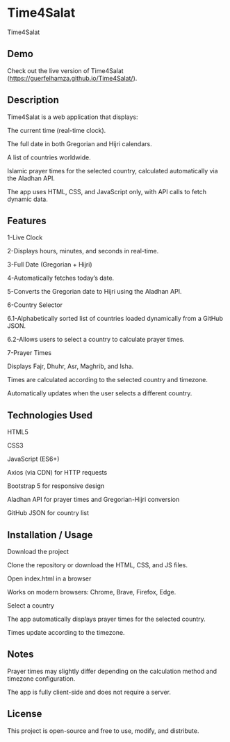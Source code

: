 # Time4Salat

Time4Salat

## Demo

Check out the live version of Time4Salat (https://guerfelhamza.github.io/Time4Salat/).

## Description

Time4Salat is a web application that displays:

The current time (real-time clock).

The full date in both Gregorian and Hijri calendars.

A list of countries worldwide.

Islamic prayer times for the selected country, calculated automatically via the Aladhan API.

The app uses HTML, CSS, and JavaScript only, with API calls to fetch dynamic data.

## Features

1-Live Clock

2-Displays hours, minutes, and seconds in real-time.

3-Full Date (Gregorian + Hijri)

4-Automatically fetches today’s date.

5-Converts the Gregorian date to Hijri using the Aladhan API.

6-Country Selector

6.1-Alphabetically sorted list of countries loaded dynamically from a GitHub JSON.

6.2-Allows users to select a country to calculate prayer times.

7-Prayer Times

Displays Fajr, Dhuhr, Asr, Maghrib, and Isha.

Times are calculated according to the selected country and timezone.

Automatically updates when the user selects a different country.

## Technologies Used

HTML5

CSS3

JavaScript (ES6+)

Axios (via CDN) for HTTP requests

Bootstrap 5 for responsive design

Aladhan API for prayer times and Gregorian-Hijri conversion

GitHub JSON for country list

## Installation / Usage

Download the project

Clone the repository or download the HTML, CSS, and JS files.

Open index.html in a browser

Works on modern browsers: Chrome, Brave, Firefox, Edge.

Select a country

The app automatically displays prayer times for the selected country.

Times update according to the timezone.

## Notes

Prayer times may slightly differ depending on the calculation method and timezone configuration.

The app is fully client-side and does not require a server.

## License

This project is open-source and free to use, modify, and distribute.
